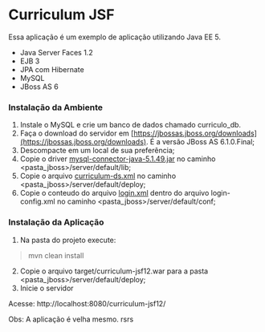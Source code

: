 # Curriculum JSF

Essa aplicação é um exemplo de aplicação utilizando Java EE 5.
* Java Server Faces 1.2
* EJB 3
* JPA com Hibernate
* MySQL
* JBoss AS 6

### Instalação da Ambiente

1. Instale o MySQL e crie um banco de dados chamado curriculo_db.
2. Faça o download do servidor em [https://jbossas.jboss.org/downloads](https://jbossas.jboss.org/downloads). É a versão JBoss AS 6.1.0.Final;
3. Descompacte em um local de sua preferência;
4. Copie o driver [mysql-connector-java-5.1.49.jar](recursos_importantes/mysql-connector-java-5.1.49.jar) no caminho <pasta_jboss>/server/default/lib;
5. Copie o arquivo [curriculum-ds.xml](recursos_importantes/curriculum-ds.xml) no caminho <pasta_jboss>/server/default/deploy;
6. Copie o conteudo do arquivo [login.xml](recursos_importantes/login.xml) dentro do arquivo login-config.xml no caminho <pasta_jboss>/server/default/conf;

### Instalação da Aplicação

1. Na pasta do projeto execute:
> mvn clean install
2. Copie o arquivo target/curriculum-jsf12.war para a pasta <pasta_jboss>/server/default/deploy;
3. Inicie o servidor

Acesse: http://localhost:8080/curriculum-jsf12/

Obs: A aplicação é velha mesmo. rsrs

